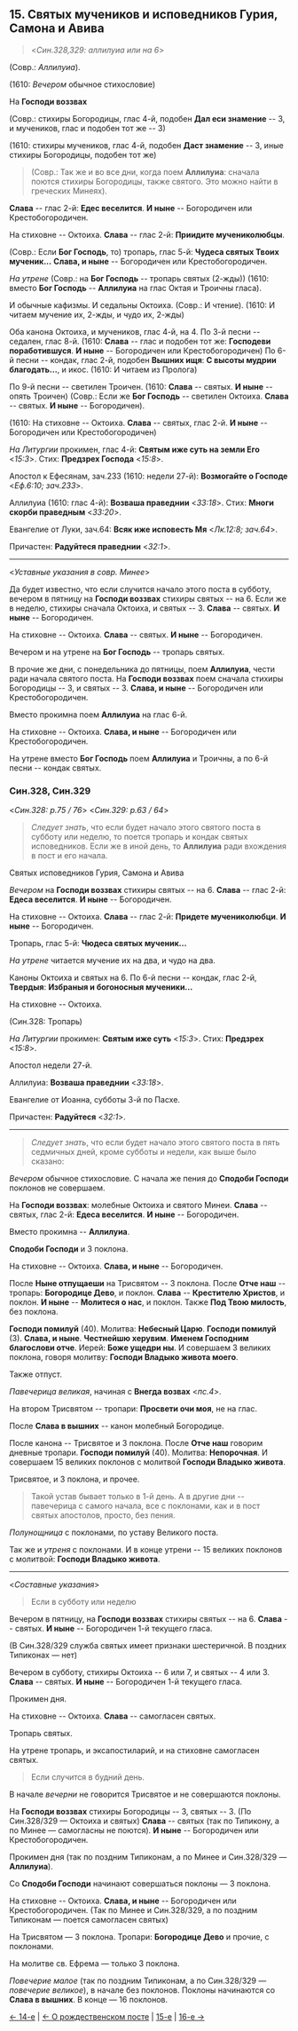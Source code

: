 
## 15. Святых мучеников и исповедников Гурия, Самона и Авива   

> <*Син.328,329: аллилуиа или на 6*>

(Совр.: *Аллилуиа*).

(1610: *Вечером* обычное стихословие)

На **Господи воззвах** 

(Совр.: стихиры Богородицы, глас 4-й, подобен **Дал еси знамение** -- 3, 
и мучеников, глас и подобен тот же -- 3)

(1610: стихиры мучеников, глас 4-й, подобен **Даст знамение** -- 3, 
иные стихиры Богородицы, подобен тот же)

> (Совр.: Так же и во все дни, когда поем **Аллилуиа**: сначала поются стихиры Богородицы, также святого. 
> Это можно найти в греческих Минеях).

**Слава** -- глас 2-й: **Едес веселится**.
**И ныне** -- Богородичен или Крестобогородичен. 

На стиховне -- Октоиха. 
**Слава** -- глас 2-й: **Приидите мучениколюбцы**. 

(Совр.: Если **Бог Господь**, то) тропарь, глас 5-й: **Чудеса святых Твоих мученик...**
**Слава, и ныне** -- Богородичен или Крестобогородичен.

*На утрене*
(Совр.: на **Бог Господь** -- тропарь святых (2-жды))
(1610: вместо **Бог Господь** -- **Аллилуиа** на глас Октая и Троичны гласа). 

И обычные кафизмы. 
И седальны Октоиха.
(Совр.: И чтение).
(1610: И читаем мучение их, 2-жды, и чудо их, 2-жды)

Оба канона Октоиха, и мучеников, глас 4-й, на 4. 
По 3-й песни -- седален, глас 8-й.
(1610: **Слава** -- глас и подобен тот же: **Господеви поработившуся**. **И ныне** -- Богородичен или Крестобогородичен)
По 6-й песни -- кондак, глас 2-й, подобен **Вышних ищя**: **С высоты мудрии благодать...**, и икос.
(1610: И читаем из Пролога)

По 9-й песни -- светилен Троичен.
(1610: **Слава** -- святых. **И ныне** -- опять Троичен)
(Совр.: Если же **Бог Господь** -- светилен Октоиха. **Слава** -- святых. **И ныне** -- Богородичен).

(1610: На стиховне -- Октоиха. **Слава** -- святых, глас 2-й. **И ныне** -- Богородичен или Крестобогородичен)

*На Литургии* прокимен, глас 4-й: **Святым иже суть на земли Его** <*15:3*>.
Стих: **Предзрех Господа** <*15:8*>.

Апостол к Ефесянам, зач.233 (1610: недели 27-й): **Возмогайте о Господе** <*Еф.6:10; зач.233*>.

Аллилуиа (1610: глас 4-й): **Возваша праведнии** <*33:18*>.
Стих: **Многи скорби праведным** <*33:20*>.

Евангелие от Луки, зач.64: **Всяк иже исповесть Мя** <*Лк.12:8; зач.64*>.

Причастен: **Радуйтеся праведнии** <*32:1*>.

---

<*Уставные указания в совр. Минее*>

Да будет известно, что если случится начало этого поста в субботу, 
вечером в пятницу на **Господи воззвах** стихиры святых -- на 6.
Если же в неделю, стихиры сначала Октоиха, и святых -- 3. 
**Слава** -- святых. 
**И ныне** -- Богородичен.

На стиховне -- Октоиха. 
**Слава** -- святых. 
**И ныне** -- Богородичен. 

Вечером и на утрене на **Бог Господь** -- тропарь святых.

В прочие же дни, с понедельника до пятницы, поем **Аллилуиа**, чести ради начала святого поста. 
На **Господи воззвах** поем сначала стихиры Богородицы -- 3, и святых -- 3. 
**Слава, и ныне** -- Богородичен или Крестобогородичен. 

Вместо прокимна поем **Аллилуиа** на глас 6-й. 

На стиховне -- Октоиха.
**Слава, и ныне** -- Богородичен или Крестобогородичен.

На утрене вместо **Бог Господь** поем **Аллилуиа** и Троичны, а по 6-й песни -- кондак святых.

### Син.328, Син.329

<*Син.328: p.75 / 76*>
<*Син.329: p.63 / 64*>

> *Следует знать*, что если будет начало этого святого поста в субботу или неделю, 
> то поется тропарь и кондак святых исповедников. Если же в иной день, то **Аллилуиа** 
> ради вхождения в пост и его начала.

Святых исповедников Гурия, Самона и Авива

*Вечером* на **Господи воззвах** стихиры святых -- на 6. 
**Слава** -- глас 2-й: **Едеса веселится**. 
**И ныне** -- Богородичен. 

На стиховне -- Октоиха. 
**Слава** -- глас 2-й: **Придете мучениколюбци**. 
**И ныне** -- Богородичен. 

Тропарь, глас 5-й: **Чюдеса святых мученик...**

*На утрене* читается мучение их на два, и чудо на два. 

Каноны Октоиха и святых на 6.
По 6-й песни -- кондак, глас 2-й, **Твердыя**: **Избраныя и богоносныя мученики...**

На стиховне -- Октоиха. 

(Син.328: Тропарь)

*На Литургии* прокимен: **Святым иже суть** <*15:3*>.
Стих: **Предзрех** <*15:8*>.

Апостол недели 27-й. 

Аллилуиа: **Возваша праведнии** <*33:18*>. 

Евангелие от Иоанна, субботы 3-й по Пасхе.

Причастен: **Радуйтеся** <*32:1*>.

---

> *Следует знать*, что если будет начало этого святого поста в пять седмичных дней, 
> кроме субботы и недели, как выше было сказано:

*Вечером* обычное стихословие. С начала же пения до **Сподоби Господи** поклонов не совершаем.

На **Господи воззвах**: молебные Октоиха и святого Минеи. 
**Слава** -- святых, глас 2-й: **Едеса веселится**. 
**И ныне** -- Богородичен. 

Вместо прокимна -- **Аллилуиа**. 

**Сподоби Господи** и 3 поклона.

На стиховне -- Октоиха. **Слава, и ныне** -- Богородичен. 

После **Ныне отпущаеши** на Трисвятом -- 3 поклона. 
После **Отче наш** -- тропарь: **Богородице Дево**, и поклон. 
**Слава** -- **Крестителю Христов**, и поклон.
**И ныне** -- **Молитеся о нас**, и поклон.
Также **Под Твою милость**, без поклона.

**Господи помилуй** (40). 
Молитва: **Небесный Царю**.
**Господи помилуй** (3). **Слава, и ныне**. **Честнейшю херувим**. 
**Именем Господним благослови отче**. Иерей: **Боже ущедри ны**. 
И совершаем 3 великих поклона, говоря молитву: **Господи Владыко живота моего**.

Также отпуст.

*Павечерица великая*, начиная с **Внегда возвах** <*пс.4*>. 

На втором Трисвятом -- тропари: **Просвети очи моя**, не на глас.

После **Слава в вышних** -- канон молебный Богородице. 

После канона -- Трисвятое и 3 поклона. После **Отче наш** говорим дневные тропари. 
**Господи помилуй** (40). Молитва: **Непорочная**. И совершаем 15 великих поклонов 
с молитвой **Господи Владыко живота**. 

Трисвятое, и 3 поклона, и прочее.

> Такой устав бывает только в 1-й день. А в другие дни -- павечерица с самого начала, 
> все с поклонами, как и в пост святых апостолов, просто, без пения.

*Полунощница* с поклонами, по уставу Великого поста. 

Так же и *утреня* с поклонами. И в конце утрени -- 15 великих поклонов с молитвой: 
**Господи Владыко живота**.

---

<*Составные указания*>

> Если в субботу или неделю

Вечером в пятницу, на **Господи воззвах** стихиры святых -- на 6.
**Слава** -- святых.
**И ныне** -- Богородичен 1-й текущего гласа.

(В Син.328/329 служба святых имеет признаки шестеричной. В поздних Типиконах — нет)

Вечером в субботу, стихиры Октоиха -- 6 или 7, и святых -- 4 или 3.
**Слава** -- святых.
**И ныне** -- Богородичен 1-й текущего гласа.

Прокимен дня.

На стиховне -- Октоиха. **Слава** -- самогласен святых.

Тропарь святых.

На утрене тропарь, и эксапостиларий, и на стиховне самогласен святых.

> Если случится в будний день.

В начале *вечерни* не говорится Трисвятое и не совершаются поклоны.

На **Господи воззвах** стихиры Богородицы -- 3, святых -- 3.
(По Син.328/329 — Октоиха и святых)
**Слава** -- святых (так по Типикону, а по Минее — самогласны не поются).
**И ныне** -- Богородичен или Крестобогородичен.

Прокимен дня (так по поздним Типиконам, а по Минее и Син.328/329 — **Аллилуиа**).

Со **Сподоби Господи** начинают совершаться поклоны — 3 поклона. 

На стиховне -- Октоиха. 
**Слава, и ныне** -- Богородичен или Крестобогородичен.
(Так по Минее и Син.328/329, а по поздним Типиконам — поется самогласен святых)

На Трисвятом — 3 поклона. 
Тропари: **Богородице Дево** и прочие, с поклонами. 

На молитве св. Ефрема — только 3 поклона.

*Повечерие малое* (так по поздним Типиконам, а по Син.328/329 — *повечерие великое*), 
в начале без поклонов. Поклоны начинаются со **Слава в вышних**. В конце — 16 поклонов.

[← 14-е](11_14_SAB.ru.md) 
| [← О рождественском посте](11_14_X_SAB.ru.md) 
| [15-е](README.md#15-й) 
| [16-е →](11_16_SAB.ru.md)
